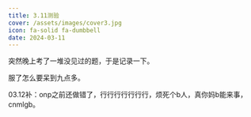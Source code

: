 ```yaml
---
title: 3.11测验
cover: /assets/images/cover3.jpg
icon: fa-solid fa-dumbbell
date: 2024-03-11
---
```


突然晚上考了一堆没见过的题，于是记录一下。

服了怎么要呆到九点多。

03.12补：onp之前还做错了，行行行行行行行，烦死个b人，真你妈b能来事，cnmlgb。

